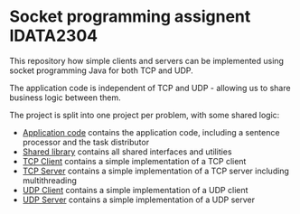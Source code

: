 # Socket programming assignent IDATA2304

This repository how simple clients and servers can be implemented using socket programming Java for both TCP and UDP.

The application code is independent of TCP and UDP - allowing us to share business logic between them. 


The project is split into one project per problem, with some shared logic:

- [Application code][app-impl] contains the application code, including a sentence processor and the task distributor
- [Shared library][shared-library] contains all shared interfaces and utilities
- [TCP Client][tcp-client] contains a simple implementation of a TCP client
- [TCP Server][tcp-server] contains a simple implementation of a TCP server including multithreading
- [UDP Client][udp-client] contains a simple implementation of a UDP client
- [UDP Server][udp-server] contains a simple implementation of a UDP server


[app-impl]: app/src/main/java/no/ntnu/iir/idata2304/app/
[shared-library]: shared/src/main/java/no/ntnu/iir/idata2304/shared/
[tcp-client]: tcp-client/src/main/java/no/ntnu/iir/idata2304/tcp/
[tcp-server]: tcp-server/src/main/java/no/ntnu/iir/idata2304/tcp/
[udp-client]: udp-client/src/main/java/no/ntnu/iir/idata2304/udp/
[udp-server]: udp-server/src/main/java/no/ntnu/iir/idata2304/udp/